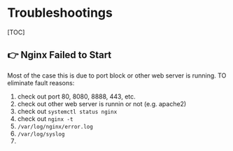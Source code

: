 # Troubleshootings

[TOC]


## 👉 Nginx Failed to Start
Most of the case this is due to port block or other web server is running. 
TO eliminate fault reasons: 
1. check out port 80, 8080, 8888, 443, etc.
2. check out other web server is runnin or not (e.g. apache2)
3. check out `systemctl status nginx`
4. check out `nginx -t`
5. `/var/log/nginx/error.log`
6. `/var/log/syslog`
7. 

[nginx.service failed because the control process exited]: https://stackoverflow.com/questions/35868976/nginx-service-failed-because-the-control-process-exited